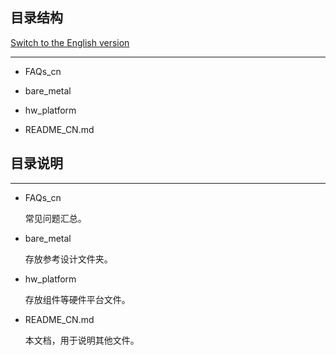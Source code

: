 ## 目录结构

[Switch to the English version](./README.md)

---

- FAQs_cn

- bare_metal

- hw_platform

- README_CN.md


## 目录说明

---

<a id="sec-3-1" name="sec-3-1"></a>

- FAQs_cn

  常见问题汇总。

- bare_metal

  存放参考设计文件夹。

- hw_platform

  存放组件等硬件平台文件。

- README_CN.md

  本文档，用于说明其他文件。